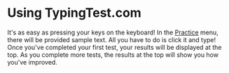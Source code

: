 # Using TypingTest.com

It's as easy as pressing your keys on the keyboard! In the
[Practice](/practice) menu, there will be provided sample text. All you have to do is click it and type! Once you've completed your first test, your results will be displayed at the top. As you complete more tests, the results at the top will show you how you've improved.
